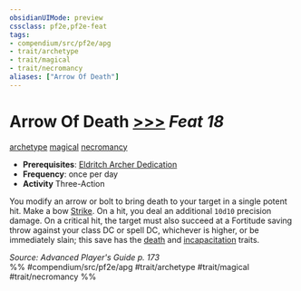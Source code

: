 ```yaml
---
obsidianUIMode: preview
cssclass: pf2e,pf2e-feat
tags:
- compendium/src/pf2e/apg
- trait/archetype
- trait/magical
- trait/necromancy
aliases: ["Arrow Of Death"]
---
```

# Arrow Of Death  [>>>](/rules/core-rulebook/chapter-9-playing-the-game.md#Actions "Three-Action") *Feat 18*  
[archetype](/rules/traits/archetype.md)  [magical](/rules/traits/magical.md)  [necromancy](/rules/traits/necromancy.md)  

- **Prerequisites**: [Eldritch Archer Dedication](/compendium/feats/eldritch-archer-dedication-apg.md)
- **Frequency**: once per day
- **Activity** Three-Action

You modify an arrow or bolt to bring death to your target in a single potent hit. Make a bow [Strike](/rules/actions/strike.md). On a hit, you deal an additional `10d10` precision damage. On a critical hit, the target must also succeed at a Fortitude saving throw against your class DC or spell DC, whichever is higher, or be immediately slain; this save has the [death](/rules/traits/death.md) and [incapacitation](/rules/traits/incapacitation.md) traits.

*Source: Advanced Player's Guide p. 173*  
%% #compendium/src/pf2e/apg #trait/archetype #trait/magical #trait/necromancy %%